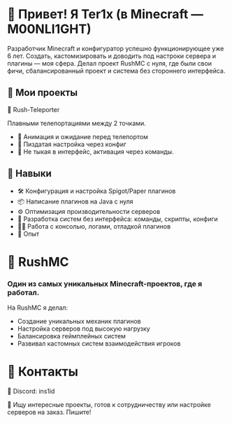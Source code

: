 # 👋 Привет! Я Ter1x (в Minecraft — M00NLI1GHT)

Разработчик Minecraft и конфигуратор успешно функционирующее уже 6 лет. Создать, кастомизировать и доводить под настроки сервера и плагины — моя сфера. Делал проект RushMC с нуля, где были свои фичи, сбалансированный проект и система без стороннего интерфейса.

## 🚀 Мои проекты

🔁 Rush-Teleporter

Плавными телепортациями между 2 точками.

- 🔸 Анимация и ожидание перед телепортом
- 🔸 Пиздатая настройка через конфиг
- 🔸 Не тыкая в интерфейс, активация через команды.

## 🧠 Навыки

- 🛠️ Конфигурация и настройка Spigot/Paper плагинов
- 📦 Написание плагинов на Java с нуля
- ⚙️ Оптимизация производительности серверов
- 🔄 Разработка систем без интерфейса: команды, скрипты, конфиги
- 👨‍💻 Работа с консолью, логами, отладкой плагинов
- 🧩 Опыт

# 🔹 RushMC

### Один из самых уникальных Minecraft-проектов, где я работал.

На RushMC я делал:

- Создание уникальных механик плагинов
- Настройка серверов под высокую нагрузку
- Балансировка геймплейных систем
- Развивал кастомных систем взаимодействия игроков

# 💬 Контакты

💬 Discord: ins1id

📌 Ищу интересные проекты, готов к сотрудничеству или настройке серверов на заказ. Пишите!
